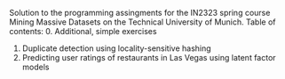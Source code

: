 Solution to the programming assingments for the IN2323 spring course Mining Massive Datasets on the Technical University of Munich.
Table of contents:
0. Additional, simple exercises
1. Duplicate detection using locality-sensitive hashing
2. Predicting user ratings of restaurants in Las Vegas using latent factor models

